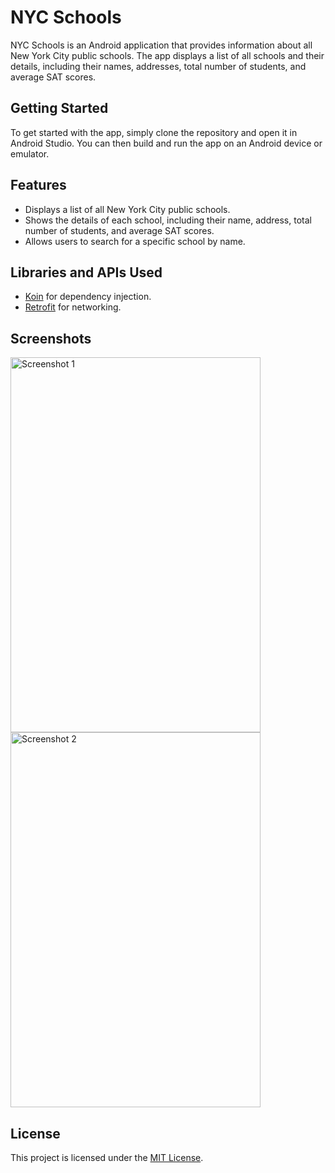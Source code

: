 # NYC Schools

NYC Schools is an Android application that provides information about all New York City public schools. The app displays a list of all schools and their details, including their names, addresses, total number of students, and average SAT scores.

## Getting Started

To get started with the app, simply clone the repository and open it in Android Studio. You can then build and run the app on an Android device or emulator.

## Features

- Displays a list of all New York City public schools.
- Shows the details of each school, including their name, address, total number of students, and average SAT scores.
- Allows users to search for a specific school by name.

## Libraries and APIs Used

- [Koin](https://insert-koin.io/) for dependency injection.
- [Retrofit](https://square.github.io/retrofit/) for networking.

## Screenshots

<img src="https://user-images.githubusercontent.com/123601466/236588212-0b011cac-b694-41b4-a302-6279ff826437.PNG" alt="Screenshot 1" width="400" height="600"> 

<img src="https://user-images.githubusercontent.com/123601466/236588214-40de0d28-2435-40f5-b573-2dcfd72e2e42.PNG" alt="Screenshot 2" width="400" height="600">


## License

This project is licensed under the [MIT License](LICENSE).

